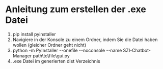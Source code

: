 # Anleitung zum erstellen der .exe Datei
1. pip install pyinstaller
2. Navigiere in der Konsole zu einem Ordner, indem Sie die Datei haben wollen (gleicher Ordner geht nicht)
3. python -m PyInstaller --onefile --noconsole --name SZI-Chatbot-Manager path\to\file\gui.py
4. .exe Datei im generierten dist Verzeichnis